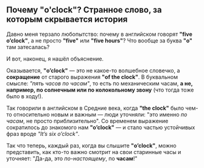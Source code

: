 ## **Почему "o'clock"? Странное слово, за которым скрывается история**

Давно меня терзало любопытство: почему в английском говорят **"five o’clock"**, а не просто **"five"** или **"five hours"**? Что вообще за буква **"o"** там затесалась?

И вот, наконец, я нашёл объяснение.

Оказывается, **"o’clock"** — это не какое-то волшебное словечко, а **сокращение** от старого выражения **"of the clock"**. В буквальном смысле: _"пять часов по часам"_, то есть по механическим часам, **а не, например, по солнечным или по колокольному звону** (что тогда тоже было в ходу!).

Так говорили в английском в Средние века, когда **"the clock"** было чем-то относительно новым и важным — люди уточняли: "это именно _по часам_, не просто приблизительно". Со временем выражение сократилось до знакомого нам **"o’clock"** — и стало частью устойчивых фраз вроде _"It’s six o’clock"_.

Так что теперь, каждый раз, когда вы слышите **"o’clock"**, можно представить, как кто-то важно смотрит на свои старинные часы и уточняет: "Да-да, это _по-настоящему_, по **часам**!"
